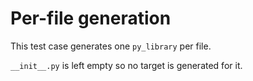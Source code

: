 # Per-file generation

This test case generates one `py_library` per file.

`__init__.py` is left empty so no target is generated for it.
